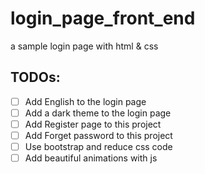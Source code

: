 # login_page_front_end
a sample login page with html & css

## TODOs:
- [ ] Add English to the login page
- [ ] Add a dark theme to the login page
- [ ] Add Register page to this project
- [ ] Add Forget password to this project
- [ ] Use bootstrap and reduce css code
- [ ] Add beautiful animations with js
